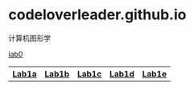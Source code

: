 # codeloverleader.github.io
计算机图形学

<a href="p201812213501026.png">lab0</a>

<table>
  <tr><th><a href="./test/lab1a.html">Lab1a	</a>	</th>
	<th><a href="./test/lab1b.html">Lab1b	</a>	</th>
	  <th><a href="./test/lab1c.html">Lab1c	</a>	</th>
	  <th><a href="./test/lab1d.html">Lab1d	</a>	</th>
	  <th><a href="./test/lab1e.html">Lab1e	</a>	</th>
  </tr>
 </table>		

